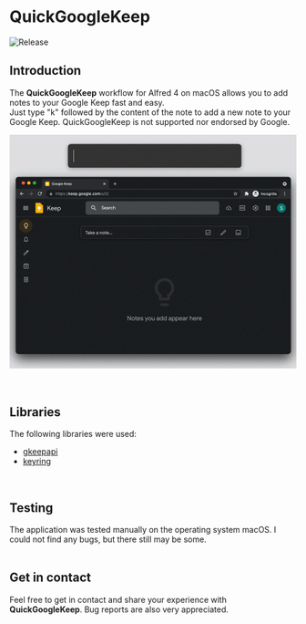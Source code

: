 # QuickGoogleKeep
![Release](https://img.shields.io/badge/Release-0.1.0-9cf)

## Introduction
The **QuickGoogleKeep** workflow for Alfred 4 on macOS allows you to add notes to your Google Keep fast and easy.<br>
Just type "k" followed by the content of the note to add a new note to your Google Keep.
QuickGoogleKeep is not supported nor endorsed by Google.

<p align="center">
<img src="https://github.com/stevensolleder/QuickGoogleKeep/blob/main/screenshots/showcase.gif" img>
</p>
<br>

## Libraries
The following libraries were used:
- [gkeepapi](https://github.com/kiwiz/gkeepapi)
- [keyring](https://github.com/jaraco/keyring)
<br>

## Testing
The application was tested manually on the operating system macOS. I could not find any bugs, but there still may be some.
<br><br>

## Get in contact
Feel free to get in contact and share your experience with **QuickGoogleKeep**. Bug reports are also very appreciated.
